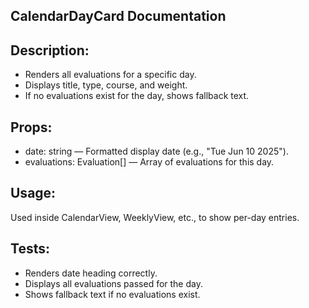 ## CalendarDayCard Documentation
 
## Description:
- Renders all evaluations for a specific day.
- Displays title, type, course, and weight.
- If no evaluations exist for the day, shows fallback text.

## Props:
- date: string — Formatted display date (e.g., "Tue Jun 10 2025").
- evaluations: Evaluation[] — Array of evaluations for this day.

## Usage:
Used inside CalendarView, WeeklyView, etc., to show per-day entries.

## Tests:
- Renders date heading correctly.
- Displays all evaluations passed for the day.
- Shows fallback text if no evaluations exist.
